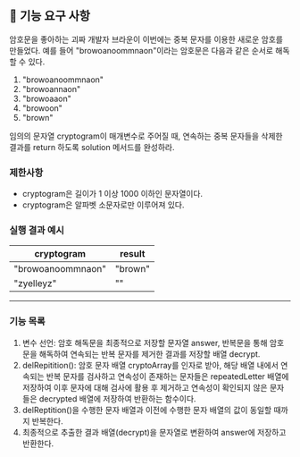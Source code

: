 ## 🚀 기능 요구 사항

암호문을 좋아하는 괴짜 개발자 브라운이 이번에는 중복 문자를 이용한 새로운 암호를 만들었다. 예를 들어 "browoanoommnaon"이라는 암호문은 다음과 같은 순서로 해독할 수 있다.

1. "browoanoommnaon"
2. "browoannaon"
3. "browoaaon"
4. "browoon"
5. "brown"

임의의 문자열 cryptogram이 매개변수로 주어질 때, 연속하는 중복 문자들을 삭제한 결과를 return 하도록 solution 메서드를 완성하라.

### 제한사항

- cryptogram은 길이가 1 이상 1000 이하인 문자열이다.
- cryptogram은 알파벳 소문자로만 이루어져 있다.

### 실행 결과 예시

| cryptogram        | result  |
| ----------------- | ------- |
| "browoanoommnaon" | "brown" |
| "zyelleyz"        | ""      |

<hr>

### 기능 목록

1. 변수 선언: 암호 해독문을 최종적으로 저장할 문자열 answer, 반복문을 통해 암호문을 해독하여 연속되는 반복 문자를 제거한 결과를 저장할 배열 decrypt.
2. delRepitition(): 암호 문자 배열 cryptoArray를 인자로 받아, 해당 배열 내에서 연속되는 반복 문자를 검사하고 연속성이 존재하는 문자들은 repeatedLetter 배열에 저장하여 이후 문자에 대해 검사에 활용 후 제거하고 연속성이 확인되지 않은 문자들은 decrypted 배열에 저장하여 반환하는 함수이다.
3. delReptition()을 수행한 문자 배열과 이전에 수행한 문자 배열의 값이 동일할 때까지 반복한다.
4. 최종적으로 추출한 결과 배열(decrypt)을 문자열로 변환하여 answer에 저장하고 반환한다.
